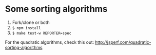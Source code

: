 # Some sorting algorithms

1. Fork/clone or both
2. `$ npm install`
3. `$ make test-w REPORTER=spec`

For the quadratic algorithms, check this out: http://jsperf.com/quadratic-sorting-algorithms
